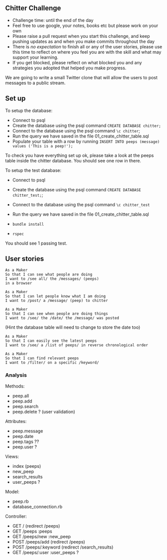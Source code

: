 ## Chitter Challenge

* Challenge time: until the end of the day
* Feel free to use google, your notes, books etc but please work on your own
* Please raise a pull request when you start this challenge, and keep pushing updates as and when you make commits throughout the day
* There is _no expectation_ to finish all or any of the user stories, please use this time to reflect on where you feel you are with the skill and what may support your learning.
* If you get blocked, please reflect on what blocked you and any strategies you adopted that helped you make progress.

We are going to write a small Twitter clone that will allow the users to post messages to a public stream.

## Set up

To setup the database:

* Connect to psql
* Create the database using the psql command `CREATE DATABASE chitter;`
* Connect to the database using the psql command `\c chitter`;
* Run the query we have saved in the file 01_create_chitter_table.sql
* Populate your table with a row by running `INSERT INTO peeps (message) values ('This is a peep!');`

To check you have everything set up ok, please take a look at the peeps table inside the chitter database. You should see one row in there.  

To setup the test database:
* Connect to psql
* Create the database using the psql
command `CREATE DATABASE chitter_test;`;
* Connect to the database using the psql command `\c chitter_test`
* Run the query we have saved in the file 01_create_chitter_table.sql

* `bundle install`
* `rspec`

You should see 1 passing test.

## User stories

```
As a Maker
So that I can see what people are doing
I want to /see all/ the /messages/ (peeps)
in a browser
```

```
As a Maker
So that I can let people know what I am doing  
I want to /post/ a /message/ (peep) to chitter
```

```
As a Maker
So that I can see when people are doing things
I want to /see/ the /date/ the /message/ was posted
```
(Hint the database table will need to change to store the date too)

```
As a Maker
So that I can easily see the latest peeps
I want to /see/ a /list of peeps/ in reverse chronological order
```
```
As a Maker
So that I can find relevant peeps
I want to /filter/ on a specific /keyword/
```

### Analysis

Methods:
- peep.all
- peep.add
- peep.search
- peep.delete ? (user validation)

Attributes:
- peep.message
- peep.date
- peep.tags ??
- peep.user ?

Views:
- index (peeps)
- new_peep
- search_results
- user_peeps ?

Model:
- peep.rb
- database_connection.rb

Controller:
- GET / (redirect /peeps)
- GET /peeps  :peeps
- GET /peeps/new  :new_peep
- POST /peeps/add (redirect /peeps)
- POST /peeps/:keyword (redirect /search_results)
- GET /peeps/:user  :user_peeps  ?
